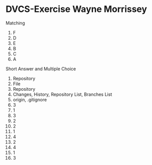 # DVCS-Exercise Wayne Morrissey

Matching  
  
1. F  
2. D  
3. E  
4. B  
5. C  
6. A  
  
Short Answer and Multiple Choice  
  
1. Repository  
2. File  
3. Repository  
4. Changes, History, Repository List, Branches List  
5. origin, .gitignore  
6. 3  
7. 1  
8. 3  
9. 2  
10. 2  
11. 1  
12. 4  
13. 2  
14. 4  
15. 1  
16. 3  